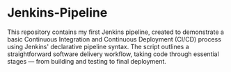 # Jenkins-Pipeline
This repository contains my first Jenkins pipeline, created to demonstrate a basic Continuous Integration and Continuous Deployment (CI/CD) process using Jenkins' declarative pipeline syntax. The script outlines a straightforward software delivery workflow, taking code through essential stages — from building and testing to final deployment.
